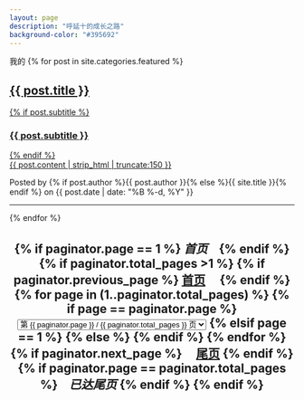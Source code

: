 ```yaml
---
layout: page
description: "呼延十的成长之路"
background-color: "#395692"
---
```


我的
{% for post in site.categories.featured %}
<div class="post-preview">
    <a href="{{ post.url | prepend: site.baseurl }}">
        <h2 class="post-title">
            {{ post.title }}
        </h2>
        {% if post.subtitle %}
        <h3 class="post-subtitle">
            {{ post.subtitle }}
        </h3>
        {% endif %}
        <div class="post-content-preview">
            {{ post.content | strip_html | truncate:150 }}
        </div>
    </a>
    <p class="post-meta">Posted by {% if post.author %}{{ post.author }}{% else %}{{ site.title }}{% endif %} on {{ post.date | date: "%B %-d, %Y" }}</p>
</div>

<hr>
{% endfor %}

<!-- Pager -->
<!-- 分页链接 -->
<h2 style="text-align:center;">
{% if paginator.page == 1 %}
<span style="margin-right:15px;"><i><b>首页</b></i></span>
{% endif %}
{% if  paginator.total_pages >1 %}
{% if paginator.previous_page %}
<a href="/" title="首页">首页</a>
<a href="{{ paginator.previous_page_path | prepend: site.baseurl | replace: '//', '/' }}" title="上一页">
<span class="fa fa-backward" style="padding:10px;"></span></a>
{% endif %}
{% for page in (1..paginator.total_pages) %}
{% if page == paginator.page %}
<select onChange="location.replace(this.options[this.selectedIndex].value)">
<option>
第
{{ paginator.page }}
 /
{{ paginator.total_pages }}
页
</option>
{% assign page_num = 1 %}
<option value="/">跳至:首页</option>
{% for page in (1..paginator.total_pages) %}
{% assign page_num = page_num | plus: 1 %}
{% if page_num < paginator.total_pages %}
<option value="/page{{ page_num }}/">跳至:第 {{ page_num }} 页</option>
{% endif %}
{% endfor %}
<option value="/page{{ paginator.total_pages }}">跳至:尾页</option>
</select>
{% elsif page == 1 %}
{% else %}
{% endif %}
{% endfor %}
{% if paginator.next_page %}
<a href="{{ paginator.next_page_path | prepend: site.baseurl | replace: '//', '/' }}" title="下一页">
<i class="fa fa-forward" style="padding:10px;"></i></a>
<a href="/page{{ paginator.total_pages }}/" title="尾页">尾页</a>
{% endif %}
{% if paginator.page == paginator.total_pages %}
<span style="margin-left:15px;"><i><b>已达尾页</b></i></span>
{% endif %}
{% endif %}
</h2>
